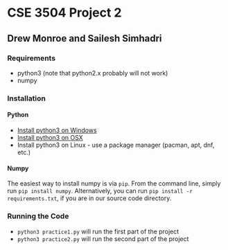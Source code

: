 # CSE 3504 Project 2
## Drew Monroe and Sailesh Simhadri

### Requirements
- python3 (note that python2.x probably will not work)
- numpy

### Installation
#### Python
- [Install python3 on Windows](https://www.python.org/downloads/windows/)
- [Install python3 on OSX](https://www.python.org/downloads/mac-osx/)
- Install python3 on Linux - use a package manager (pacman, apt, dnf, etc.)

#### Numpy
The easiest way to install numpy is via `pip`. From the command line, simply
run `pip install numpy`. Alternatively, you can run
`pip install -r requirements.txt`, if you are in our source code directory.

### Running the Code
- `python3 practice1.py` will run the first part of the project
- `python3 practice2.py` will run the second part of the project
